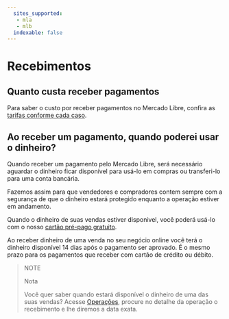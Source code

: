 ```yaml
---
  sites_supported:
   - mla
   - mlb
  indexable: false
---
```


# Recebimentos

## Quanto custa receber pagamentos

Para saber o custo por receber pagamentos no Mercado Libre, confira as [tarifas conforme cada caso](https://www.mercadopago.com.br/ajuda/custo-receber-pagamentos_453).

## Ao receber um pagamento, quando poderei usar o dinheiro?

Quando receber um pagamento pelo Mercado Libre, será necessário aguardar o dinheiro ficar disponível para usá-lo em compras ou transferi-lo para uma conta bancária.

Fazemos assim para que vendedores e compradores contem sempre com a segurança de que o dinheiro estará protegido enquanto a operação estiver em andamento.

Quando o dinheiro de suas vendas estiver disponivel, você poderá usá-lo com o nosso [cartão pré-pago gratuito](https://www.mercadopago.com.br/cartao-prepago/vendedores).

Ao receber dinheiro de uma venda no seu negócio online você terá o dinheiro disponível 14 dias após o pagamento ser aprovado. É o mesmo prazo para os pagamentos que receber com cartão de crédito ou débito.

> NOTE
>
> Nota
>
> Você quer saber quando estará disponível o dinheiro de uma das suas vendas? Acesse [Operações](https://www.mercadopago.com.br/ajuda/payments), procure no detalhe da operação o recebimento e lhe diremos a data exata.
